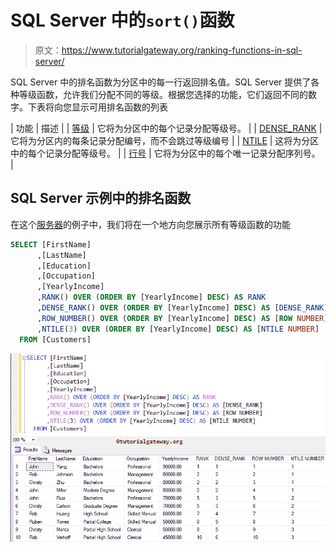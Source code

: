 # SQL Server 中的`sort()`函数

> 原文：<https://www.tutorialgateway.org/ranking-functions-in-sql-server/>

SQL Server 中的排名函数为分区中的每一行返回排名值。SQL Server 提供了各种等级函数，允许我们分配不同的等级。根据您选择的功能，它们返回不同的数字。下表将向您显示可用排名函数的列表

| 功能 | 描述 |
| [等级](https://www.tutorialgateway.org/sql-rank-function/) | 它将为分区中的每个记录分配等级号。 |
| [DENSE_RANK](https://www.tutorialgateway.org/sql-dense_rank/) | 它将为分区内的每条记录分配编号，而不会跳过等级编号 |
| [NTILE](https://www.tutorialgateway.org/sql-ntile-function/) | 这将为分区中的每个记录分配等级号。 |
| [行号](https://www.tutorialgateway.org/sql-row_number/) | 它将为分区中的每个唯一记录分配序列号。 |

## SQL Server 示例中的排名函数

在这个[服务器](https://www.tutorialgateway.org/sql/)的例子中，我们将在一个地方向您展示所有等级函数的功能

```sql
SELECT [FirstName]
      ,[LastName]
      ,[Education]
      ,[Occupation]
      ,[YearlyIncome]
      ,RANK() OVER (ORDER BY [YearlyIncome] DESC) AS RANK
      ,DENSE_RANK() OVER (ORDER BY [YearlyIncome] DESC) AS [DENSE_RANK]
      ,ROW_NUMBER() OVER (ORDER BY [YearlyIncome] DESC) AS [ROW NUMBER]
      ,NTILE(3) OVER (ORDER BY [YearlyIncome] DESC) AS [NTILE NUMBER]
  FROM [Customers]
```

![Ranking Functions in SQL Server](img/ddaadd33aa98a1320211005d7ad58d0e.png)